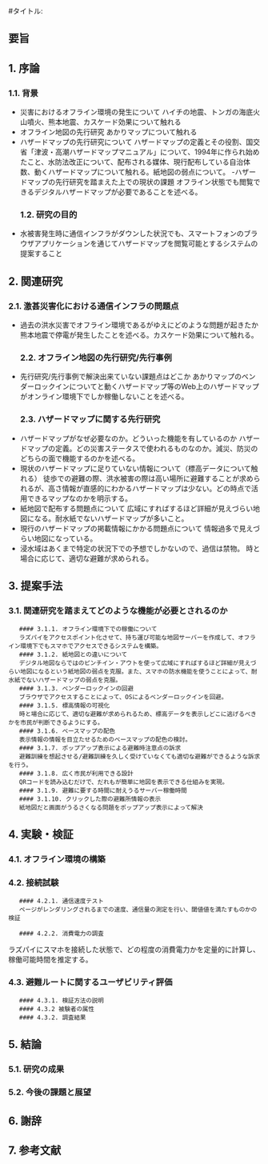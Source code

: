 #タイトル: 
## 要旨


## 1. 序論
   ### 1.1. 背景
- 災害におけるオフライン環境の発生について
  ハイチの地震、トンガの海底火山噴火、熊本地震、カスケード効果について触れる
- オフライン地図の先行研究
  あかりマップについて触れる
- ハザードマップの先行研究について
  ハザードマップの定義とその役割、国交省「津波・高潮ハザードマップマニュアル」について、1994年に作られ始めたこと、水防法改正について、配布される媒体、現行配布している自治体数、動くハザードマップについて触れる。紙地図の弱点について。
-ハザードマップの先行研究を踏まえた上での現状の課題
オフライン状態でも閲覧できるデジタルハザードマップが必要であることを述べる。
   ### 1.2. 研究の目的
- 水被害発生時に通信インフラがダウンした状況でも、スマートフォンのブラウザアプリケーションを通じてハザードマップを閲覧可能とするシステムの提案すること

## 2. 関連研究
   ### 2.1. 激甚災害化における通信インフラの問題点
- 過去の洪水災害でオフライン環境であるがゆえにどのような問題が起きたか
  熊本地震で停電が発生したことを述べる。カスケード効果について触れる。
   ### 2.2. オフライン地図の先行研究/先行事例
- 先行研究/先行事例で解決出来ていない課題点はどこか
  あかりマップのベンダーロックインについてと動くハザードマップ等のWeb上のハザードマップがオンライン環境下でしか稼働しないことを述べる。
   ### 2.3. ハザードマップに関する先行研究
- ハザードマップがなぜ必要なのか。どういった機能を有しているのか
  ハザードマップの定義。どの災害ステータスで使われるものなのか。減災、防災のどちらの面で機能するのかを述べる。
- 現状のハザードマップに足りていない情報について（標高データについて触れる）
  徒歩での避難の際、洪水被害の際は高い場所に避難することが求められるが、高さ情報が直感的にわかるハザードマップは少ない。どの時点で活用できるマップなのかを明示する。
- 紙地図で配布する問題点について
  広域にすればするほど詳細が見えづらい地図になる。耐水紙でないハザードマップが多いこと。
- 現行のハザードマップの掲載情報にかかる問題点について
  情報過多で見えづらい地図になっている。
- 浸水域はあくまで特定の状況下での予想でしかないので、過信は禁物。
  時と場合に応じて、適切な避難が求められる。

## 3. 提案手法
   ### 3.1. 関連研究を踏まえてどのような機能が必要とされるのか
       #### 3.1.1. オフライン環境下での稼働について
       ラズパイをアクセスポイント化させて、持ち運び可能な地図サーバーを作成して、オフライン環境下でもスマホでアクセスできるシステムを構築。
       #### 3.1.2. 紙地図との違いについて
       デジタル地図ならではのピンチイン・アウトを使って広域にすればするほど詳細が見えづらい地図になるという紙地図の弱点を克服。また、スマホの防水機能を使うことによって、耐水紙でないハザードマップの弱点を克服。
       #### 3.1.3. ベンダーロックインの回避
       ブラウザでアクセスすることによって、OSによるベンダーロックインを回避。
       #### 3.1.5. 標高情報の可視化
       時と場合に応じて、適切な避難が求められるため、標高データを表示しどこに逃げるべきかを市民が判断できるようにする。
       #### 3.1.6. ベースマップの配色
       表示情報の情報を目立たせるためのベースマップの配色の検討。
       #### 3.1.7. ポップアップ表示による避難時注意点の訴求
       避難訓練を想起させる/避難訓練を久しく受けていなくても適切な避難ができるような訴求を行う。
       #### 3.1.8. 広く市民が利用できる設計
       QRコードを読み込むだけで、だれもが簡単に地図を表示できる仕組みを実現。
       #### 3.1.9. 避難に要する時間に耐えうるサーバー稼働時間
       #### 3.1.10. クリックした際の避難所情報の表示
       紙地図だと画面がうるさくなる問題をポップアップ表示によって解決

## 4. 実験・検証

   ### 4.1. オフライン環境の構築
   ### 4.2. 接続試験
       #### 4.2.1. 通信速度テスト
       ページがレンダリングされるまでの速度、通信量の測定を行い、閾値値を満たすものかの検証
       
       #### 4.2.2. 消費電力の調査
ラズパイにスマホを接続した状態で、どの程度の消費電力かを定量的に計算し、稼働可能時間を推定する。
   ### 4.3. 避難ルートに関するユーザビリティ評価

       #### 4.3.1. 検証方法の説明
       #### 4.3.2 被験者の属性
       #### 4.3.2. 調査結果

## 5. 結論

   ### 5.1. 研究の成果
   ### 5.2. 今後の課題と展望

## 6. 謝辞

## 7. 参考文献
